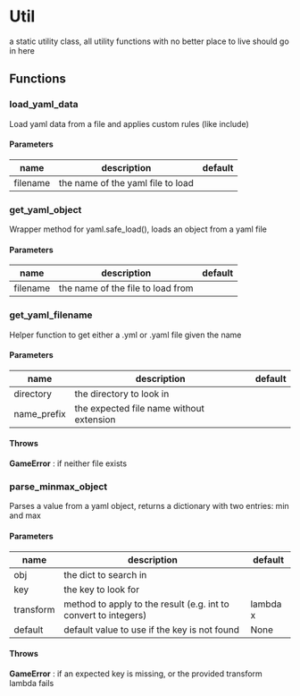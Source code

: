 # Util

a static utility class, all utility functions with no better place to live should go in here 

## Functions

### load_yaml_data

Load yaml data from a file and applies custom rules (like include) 

#### Parameters
name | description | default
---|---|---
filename | the name of the yaml file to load | 


### get_yaml_object

Wrapper method for yaml.safe_load(), loads an object from a yaml file 

#### Parameters
name | description | default
---|---|---
filename | the name of the file to load from | 


### get_yaml_filename

Helper function to get either a .yml or .yaml file given the name 

#### Parameters
name | description | default
---|---|---
directory | the directory to look in | 
name_prefix | the expected file name without extension | 


#### Throws

**GameError** : if neither file exists  


### parse_minmax_object

Parses a value from a yaml object, returns a dictionary with two entries: min and max 

#### Parameters
name | description | default
---|---|---
obj | the dict to search in | 
key | the key to look for | 
transform | method to apply to the result (e.g. int to convert to integers) | lambda x
default | default value to use if the key is not found | None


#### Throws

**GameError** : if an expected key is missing, or the provided transform lambda fails  


